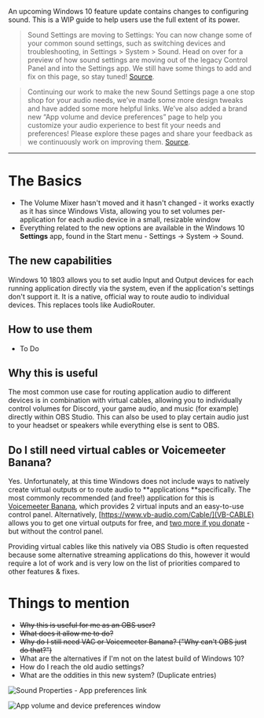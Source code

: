 An upcoming Windows 10 feature update contains changes to configuring sound. This is a WIP guide to help users use the full extent of its power.

> Sound Settings are moving to Settings: You can now change some of your common sound settings, such as switching devices and troubleshooting, in Settings > System > Sound. Head on over for a preview of how sound settings are moving out of the legacy Control Panel and into the Settings app. We still have some things to add and fix on this page, so stay tuned! [Source](https://blogs.windows.com/windowsexperience/2017/11/08/announcing-windows-10-insider-preview-build-17035-pc/#fAGsyK2Z5rg88zRD.97).

> Continuing our work to make the new Sound Settings page a one stop shop for your audio needs, we’ve made some more design tweaks and have added some more helpful links. We’ve also added a brand new “App volume and device preferences” page to help you customize your audio experience to best fit your needs and preferences! Please explore these pages and share your feedback as we continuously work on improving them. [Source](https://blogs.windows.com/windowsexperience/2018/01/11/announcing-windows-10-insider-preview-build-17074-pc/#775SUx07GWhZqywu.97).

***

# The Basics

* The Volume Mixer hasn't moved and it hasn't changed - it works exactly as it has since Windows Vista, allowing you to set volumes per-application for each audio device in a small, resizable window
* Everything related to the new options are available in the Windows 10 **Settings** app, found in the Start menu - Settings -> System -> Sound.

## The new capabilities

Windows 10 1803 allows you to set audio Input and Output devices for each running application directly via the system, even if the application's settings don't support it. It is a native, official way to route audio to individual devices. This replaces tools like AudioRouter.

## How to use them

* To Do

## Why this is useful

The most common use case for routing application audio to different devices is in combination with virtual cables, allowing you to individually control volumes for Discord, your game audio, and music (for example) directly within OBS Studio. This can also be used to play certain audio just to your headset or speakers while everything else is sent to OBS.

## Do I still need virtual cables or Voicemeeter Banana?

Yes. Unfortunately, at this time Windows does not include ways to natively create virtual outputs or to route audio to **applications **specifically. The most commonly recommended (and free!) application for this is [Voicemeeter Banana](https://www.vb-audio.com/Voicemeeter/banana.htm), which provides 2 virtual inputs and an easy-to-use control panel. Alternatively, [https://www.vb-audio.com/Cable/](VB-CABLE) allows you to get one virtual outputs for free, and [two more if you donate](https://www.vb-audio.com/Cable/#DownloadCable) - but without the control panel.

Providing virtual cables like this natively via OBS Studio is often requested because some alternative streaming applications do this, however it would require a lot of work and is very low on the list of priorities compared to other features & fixes.

# Things to mention

* ~~Why this is useful for me as an OBS user?~~
* ~~What does it allow me to do?~~
* ~~Why do I still need VAC or Voicemeeter Banana? ("Why can't OBS just do that?")~~
* What are the alternatives if I'm not on the latest build of Windows 10?
* How do I reach the old audio settings?
* What are the oddities in this new system? (Duplicate entries)

![Sound Properties - App preferences link](https://i.imgur.com/Yf2CYKC.png)

![App volume and device preferences window](https://i.imgur.com/ew1zIA9.png)